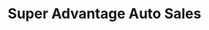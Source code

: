 ---
title: "Super Advantage Auto Sales"
url: /gladewater/super-advantage-auto-sales/
shop: Autohaus
---